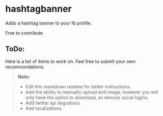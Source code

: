 # hashtagbanner
Adds a hashtag banner to your fb profile.

Free to contribute

ToDo:
-------------

Here is a list of items to work on. Feel free to submit your own recommondations.

> **Note:**

> - Edit this markdown readme for better instructions.
> - Add the ability to manually upload and image, however you will only have the option to download, so remove social logins.
> - Add twitter api itegrations
> - Add localizations
